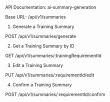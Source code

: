 API Documentation: 
ai-summary-generation

Base URL- /api/v1/summaries

1. Generate a Training Summary

POST /api/v1/summaries/generate

2. Get a Training Summary by ID

GET /api/v1/summaries/:trainingRequirementId

3. Edit a Training Summary

PUT /api/v1/summaries/:requirementId/edit

4. Confirm a Training Summary

POST /api/v1/summaries/:requirementId/confirm




